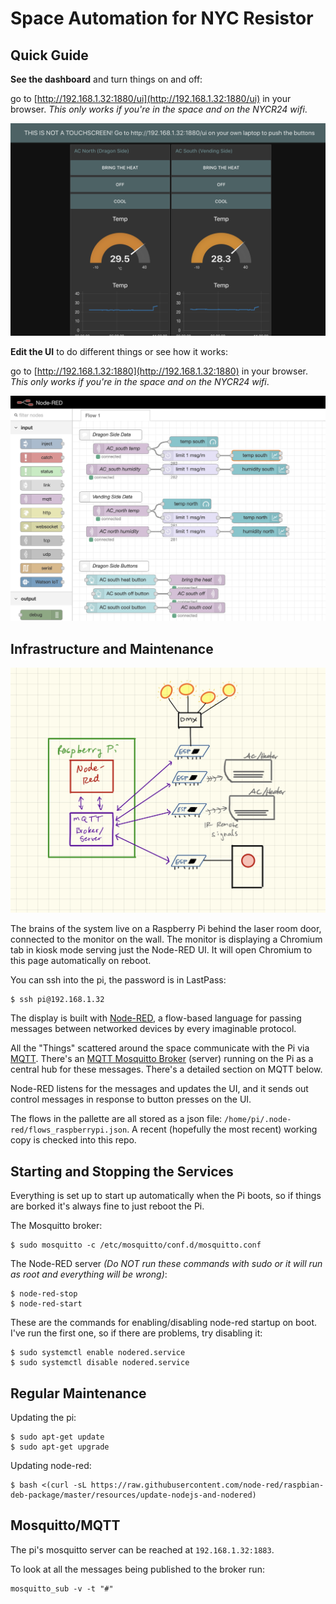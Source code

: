 # Space Automation for NYC Resistor

## Quick Guide

**See the dashboard** and turn things on and off: 

go to [http://192.168.1.32:1880/ui](http://192.168.1.32:1880/ui) in your browser.  _This only works if you're in the space and on the NYCR24 wifi_.

![Dashboard](media/ui_dashboard.png)

**Edit the UI** to do different things or see how it works:

go to [http://192.168.1.32:1880](http://192.168.1.32:1880) in your browser.  _This only works if you're in the space and on the NYCR24 wifi_.

![Pallette](media/node_pallette.png)

## Infrastructure and Maintenance

![Schematic](media/schematic.jpg)

The brains of the system live on a Raspberry Pi behind the laser room door, connected to the monitor on the wall.  The monitor is displaying a Chromium tab in kiosk mode serving just the Node-RED UI.  It will open Chromium to this page automatically on reboot.

You can ssh into the pi, the password is in LastPass:

```
$ ssh pi@192.168.1.32
```

The display is built with [Node-RED](https://nodered.org), a flow-based language for passing messages between networked devices by every imaginable protocol. 

All the "Things" scattered around the space communicate with the Pi via [MQTT](http://mqtt.org).  There's an [MQTT Mosquitto Broker](https://mosquitto.org) (server) running on the Pi as a central hub for these messages.  There's a detailed section on MQTT below.

Node-RED listens for the messages and updates the UI, and it sends out control messages in response to button presses on the UI.

The flows in the pallette are all stored as a json file: `/home/pi/.node-red/flows_raspberrypi.json`.  A recent (hopefully the most recent) working copy is checked into this repo.

## Starting and Stopping the Services

Everything is set up to start up automatically when the Pi boots, so if things are borked it's always fine to just reboot the Pi.

The Mosquitto broker:
```
$ sudo mosquitto -c /etc/mosquitto/conf.d/mosquitto.conf
```

The Node-RED server _(Do NOT run these commands with sudo or it will run as root and everything will be wrong)_:

```
$ node-red-stop
$ node-red-start
```

These are the commands for enabling/disabling node-red startup on boot.  I've run the first one, so if there are problems, try disabling it:

```
$ sudo systemctl enable nodered.service
$ sudo systemctl disable nodered.service
```

## Regular Maintenance

Updating the pi:

```
$ sudo apt-get update
$ sudo apt-get upgrade
```

Updating node-red:

```
$ bash <(curl -sL https://raw.githubusercontent.com/node-red/raspbian-deb-package/master/resources/update-nodejs-and-nodered)
```

## Mosquitto/MQTT

The pi's mosquitto server can be reached at `192.168.1.32:1883`.

To look at all the messages being published to the broker run:

```
mosquitto_sub -v -t "#"
```
